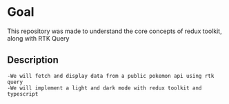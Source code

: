 # Goal
This repository was made to understand the core concepts of redux toolkit, along with RTK Query
## Description
    -We will fetch and display data from a public pokemon api using rtk query 
    -We will implement a light and dark mode with redux toolkit and typescript



